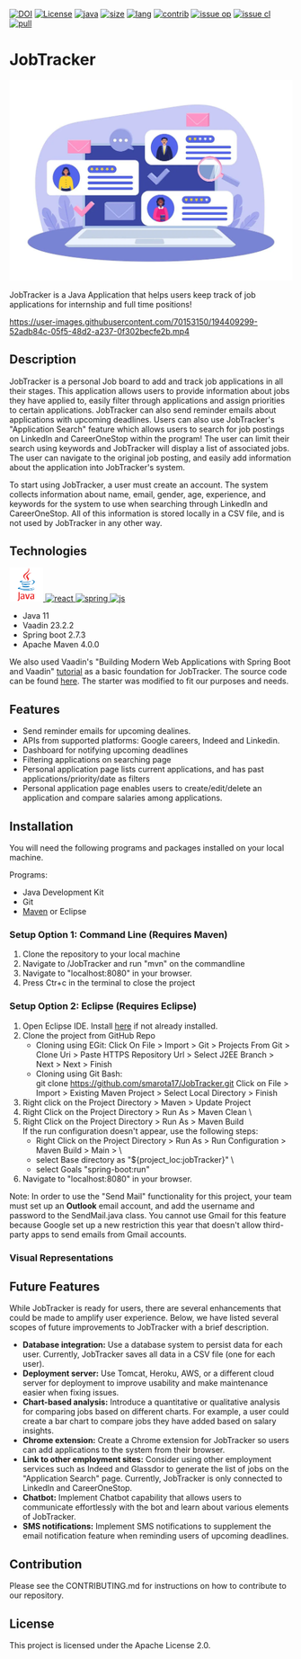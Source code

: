 [![DOI](https://zenodo.org/badge/535341071.svg)](https://zenodo.org/badge/latestdoi/535341071)
[![License](https://img.shields.io/github/license/smarota17/JobTracker?style=plastic)](https://github.com/smarota17/JobTracker/blob/main/LICENSE.md)
[![java](https://img.shields.io/badge/Made%20with-Java-brightgreen?style=plastic)](https://img.shields.io/badge/Made%20with-Java-brightgreen?style=plastic)
[![size](https://img.shields.io/badge/repo%20size-2.14%20MB-brightgreen?style=plastic)](https://img.shields.io/badge/repo%20size-2.14%20MB-brightgreen?style=plastic)
[![lang](https://img.shields.io/badge/languages-4-blue?style=plastic)](https://img.shields.io/badge/languages-4-brightgreen?style=plastic)
[![contrib](https://img.shields.io/badge/contributors-5-blue?style=plastic)](https://img.shields.io/badge/contributors-5-brightgreen?style=plastic)
[![issue op](https://img.shields.io/badge/issues-14%20open-yellow?style=plastic)](https://img.shields.io/badge/issues-14%20open-brightgreen?style=plastic)
[![issue cl](https://img.shields.io/badge/issues-19%20closed-yellow?style=plastic)](https://img.shields.io/badge/issues-19%20closed-brightgreen?style=plastic)
[![pull](https://img.shields.io/badge/pull%20requests-19%20closed-yellow?style=plastic)](https://img.shields.io/badge/pull%20requests-19%20closed-brightgreen?style=plastic)

# JobTracker
<p align="center"><img width="1000" src="https://github.com/smarota17/JobTracker/blob/job-controller/resources/the_job_tracker.jpg"></p>

JobTracker is a Java Application that helps users keep track of job applications for internship and full time positions!

https://user-images.githubusercontent.com/70153150/194409299-52adb84c-05f5-48d2-a237-0f302becfe2b.mp4


## Description

JobTracker is a personal Job board to add and track job applications in all their stages. This application allows users to provide information about jobs they have applied to, easily filter through applications and assign priorities to certain applications. JobTracker can also send reminder emails about applications with upcoming deadlines. Users can also use JobTracker's "Application Search" feature which allows users to search for job postings on LinkedIn and CareerOneStop within the program! The user can limit their search using keywords and JobTracker will display a list of associated jobs. The user can navigate to the original job posting, and easily add information about the application into JobTracker's system. 

To start using JobTracker, a user must create an account. The system collects information about name, email, gender, age, experience, and keywords for the system to use when searching through LinkedIn and CareerOneStop. All of this information is stored locally in a CSV file, and is not used by JobTracker in any other way.

## Technologies
<p align="left">
  <a href="https://www.java.com/en/" target="_blank"> 
    <img src="https://github.com/smarota17/JobTracker/blob/main/resources/java_logo.png" alt="java" height="60"/>
  </a>
  <a href="https://vaadin.com/" target="_blank">
    <img src="https://upload.wikimedia.org/wikipedia/commons/e/e0/Vaadin-logo.svg" alt="react" height="60"/>
  </a>
  <a href="https://spring.io/projects/spring-boot" target="_blank"> 
    <img src="https://miro.medium.com/max/640/1*AbiX4LwtSNozoyfypcKvEg.png" alt="spring" height="65"/>
  </a>
  <a href="https://maven.apache.org/" target="_blank"> 
    <img src="https://idroot.us/wp-content/uploads/2019/12/Apache-Maven-logo.png" alt="js" height="60"/>
  </a>
</p> 

* Java 11
* Vaadin 23.2.2
* Spring boot 2.7.3
* Apache Maven 4.0.0


We also used Vaadin's "Building Modern Web Applications with Spring Boot and Vaadin" [tutorial](https://vaadin.com/docs/latest/tutorial/overview) as a basic foundation for JobTracker. The source code can be found [here](https://github.com/vaadin/flow-crm-tutorial). The starter was modified to fit our purposes and needs. 

## Features
* Send reminder emails for upcoming dealines.
* APIs from supported platforms:  Google careers, Indeed and Linkedin.
* Dashboard for notifying upcoming deadlines
* Filtering applications on searching page
* Personal application page lists current applications, and has past applications/priority/date as filters
* Personal application page enables users to create/edit/delete an application and compare salaries among applications.

## Installation

You will need the following programs and packages installed on your local machine.

Programs:

* Java Development Kit
* Git
* [Maven](https://maven.apache.org/install.html) or Eclipse

### Setup Option 1: Command Line (Requires Maven)
1. Clone the repository to your local machine
2. Navigate to /JobTracker and run "mvn" on the commandline
3. Navigate to "localhost:8080" in your browser.
3. Press Ctr+c in the terminal to close the project

### Setup Option 2: Eclipse (Requires Eclipse)
1. Open Eclipse IDE. Install [here](https://www.eclipse.org/downloads/packages/release/oxygen/3a/eclipse-ide-java-developers) if not already installed.
2. Clone the project from GitHub Repo 
   - Cloning using EGit: 
        Click On File > Import > Git > Projects From Git > Clone Uri > Paste HTTPS Repository Url > Select J2EE Branch > Next > Next > Finish 
   - Cloning using Git Bash:  
        git clone https://github.com/smarota17/JobTracker.git 
        Click on File > Import > Existing Maven Project > Select Local Directory > Finish 
3. Right click on the Project Directory > Maven > Update Project 
4. Right Click on the Project Directory > Run As > Maven Clean \
5. Right Click on the Project Directory > Run As > Maven Build \
      If the run configuration doesn't appear, use the following steps:
      - Right Click on the Project Directory > Run As > Run Configuration > Maven Build > Main > \
      - select Base directory as "${project_loc:jobTracker}" \
      - select Goals "spring-boot:run" 
6. Navigate to "localhost:8080" in your browser.  

Note: In order to use the "Send Mail" functionality for this project, your team must set up an **Outlook** email account, and add the username and password to the SendMail.java class. You cannot use Gmail for this feature because Google set up a new restriction this year that doesn't allow third-party apps to send emails from Gmail accounts. 

### Visual Representations


## Future Features

While JobTracker is ready for users, there are several enhancements that could be made to amplify user experience. Below, we have listed several scopes of future improvements to JobTracker with a brief description. 

* **Database integration:** Use a database system to persist data for each user. Currently, JobTracker saves all data in a CSV file (one for each user). 
* **Deployment server:** Use Tomcat, Heroku, AWS, or a different cloud server for deployment to improve usability and make maintenance easier when fixing issues.
* **Chart-based analysis:** Introduce a quantitative or qualitative analysis for comparing jobs based on different charts. For example, a user could create a bar chart to compare jobs they have added based on salary insights.
* **Chrome extension:** Create a Chrome extension for JobTracker so users can add applications to the system from their browser. 
* **Link to other employment sites:** Consider using other employment services such as Indeed and Glassdor to generate the list of jobs on the "Application Search" page. Currently, JobTracker is only connected to LinkedIn and CareerOneStop. 
* **Chatbot:** Implement Chatbot capability that allows users to communicate effortlessly with the bot and learn about various elements of JobTracker.
* **SMS notifications:** Implement SMS notifications to supplement the email notification feature when reminding users of upcoming deadlines. 

## Contribution

Please see the CONTRIBUTING.md for instructions on how to contribute to our repository.

## License

This project is licensed under the Apache License 2.0.

